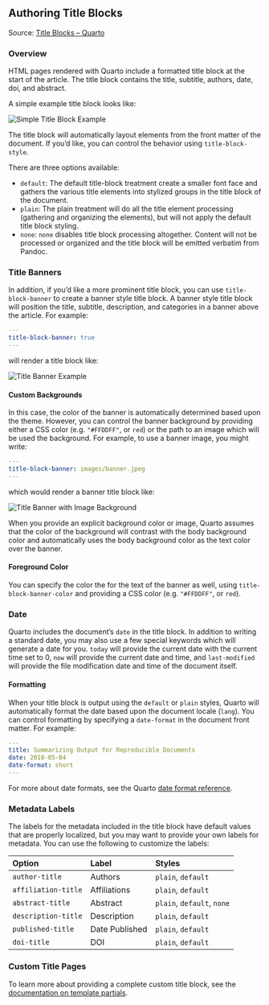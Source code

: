 ## Authoring Title Blocks

Source: [Title Blocks – Quarto](https://quarto.org/docs/authoring/title-blocks.html)

### Overview

HTML pages rendered with Quarto include a formatted title block at the start of the article. The title block contains the title, subtitle, authors, date, doi, and abstract.

A simple example title block looks like:

![Simple Title Block Example](https://quarto.org/docs/authoring/images/title-block-simple.png)

The title block will automatically layout elements from the front matter of the document. If you’d like, you can control the behavior using `title-block-style`.

There are three options available:

*   `default`: The default title-block treatment create a smaller font face and gathers the various title elements into stylized groups in the title block of the document.
*   `plain`: The plain treatment will do all the title element processing (gathering and organizing the elements), but will not apply the default title block styling.
*   `none`: `none` disables title block processing altogether. Content will not be processed or organized and the title block will be emitted verbatim from Pandoc.

### Title Banners

In addition, if you’d like a more prominent title block, you can use `title-block-banner` to create a banner style title block. A banner style title block will position the title, subtitle, description, and categories in a banner above the article. For example:

```yaml
---
title-block-banner: true
---
```

will render a title block like:

![Title Banner Example](https://quarto.org/docs/authoring/images/title-block-banner.png)

#### Custom Backgrounds

In this case, the color of the banner is automatically determined based upon the theme. However, you can control the banner background by providing either a CSS color (e.g. `"#FFDDFF"`, or `red`) or the path to an image which will be used the background. For example, to use a banner image, you might write:

```yaml
---
title-block-banner: images/banner.jpeg
---
```

which would render a banner title block like:

![Title Banner with Image Background](https://quarto.org/docs/authoring/images/title-block-banner-image.png)

When you provide an explicit background color or image, Quarto assumes that the color of the background will contrast with the body background color and automatically uses the body background color as the text color over the banner.

#### Foreground Color

You can specify the color the for the text of the banner as well, using `title-block-banner-color` and providing a CSS color (e.g. `"#FFDDFF"`, or `red`).

### Date

Quarto includes the document’s `date` in the title block. In addition to writing a standard date, you may also use a few special keywords which will generate a date for you. `today` will provide the current date with the current time set to 0, `now` will provide the current date and time, and `last-modified` will provide the file modification date and time of the document itself.

#### Formatting

When your title block is output using the `default` or `plain` styles, Quarto will automatically format the date based upon the document locale (`lang`). You can control formatting by specifying a `date-format` in the document front matter. For example:

```yaml
---
title: Summarizing Output for Reproducible Documents
date: 2018-05-04
date-format: short
---
```

For more about date formats, see the Quarto [date format reference](https://quarto.org/docs/reference/dates.html).

### Metadata Labels

The labels for the metadata included in the title block have default values that are properly localized, but you may want to provide your own labels for metadata. You can use the following to customize the labels:

| Option              | Label         | Styles               |
| :------------------ | :------------ | :------------------- |
| `author-title`      | Authors       | `plain`, `default`   |
| `affiliation-title` | Affiliations  | `plain`, `default`   |
| `abstract-title`    | Abstract      | `plain`, `default`, `none` |
| `description-title` | Description   | `plain`, `default`   |
| `published-title`   | Date Published| `plain`, `default`   |
| `doi-title`         | DOI           | `plain`, `default`   |

### Custom Title Pages

To learn more about providing a complete custom title block, see the [documentation on template partials](https://quarto.org/docs/journals/templates.html).

